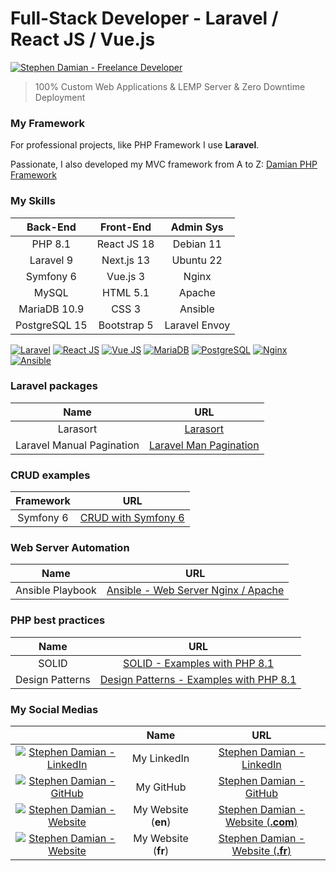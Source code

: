 # Full-Stack Developer - Laravel / React JS / Vue.js

[![Stephen Damian - Freelance Developer](https://raw.githubusercontent.com/s-damian/medias/main/s-damian-logo-full-stack.webp)](https://github.com/s-damian)

> 100% Custom Web Applications & LEMP Server & Zero Downtime Deployment

### My Framework

For professional projects, like PHP Framework I use **Laravel**.

Passionate, I also developed my MVC framework from A to Z:
[Damian PHP Framework](https://github.com/s-damian/damian-php)

### My Skills

| Back-End      | Front-End   | Admin Sys       |
|:-------------:|:-----------:|:---------------:|
| PHP 8.1       | React JS 18 | Debian 11       |
| Laravel 9     | Next.js 13  | Ubuntu 22       |
| Symfony 6     | Vue.js 3    | Nginx           |
| MySQL         | HTML 5.1    | Apache          |
| MariaDB 10.9  | CSS 3       | Ansible         |
| PostgreSQL 15 | Bootstrap 5 | Laravel Envoy   |

[![Laravel](https://raw.githubusercontent.com/s-damian/medias/main/technos/laravel.webp)](https://github.com/s-damian)
[![React JS](https://raw.githubusercontent.com/s-damian/medias/main/technos/react-js.webp)](https://github.com/s-damian)
[![Vue JS](https://raw.githubusercontent.com/s-damian/medias/main/technos/vue-js.webp)](https://github.com/s-damian)
[![MariaDB](https://raw.githubusercontent.com/s-damian/medias/main/technos/mariadb.webp)](https://github.com/s-damian)
[![PostgreSQL](https://raw.githubusercontent.com/s-damian/medias/main/technos/postgresql.webp)](https://github.com/s-damian)
[![Nginx](https://raw.githubusercontent.com/s-damian/medias/main/technos/nginx.webp)](https://github.com/s-damian)
[![Ansible](https://raw.githubusercontent.com/s-damian/medias/main/technos/ansible.webp)](https://github.com/s-damian)

### Laravel packages

| Name | URL |
|:---------:|:---------:|
| Larasort | [Larasort](https://github.com/s-damian/larasort) |
| Laravel Manual Pagination | [Laravel Man Pagination](https://github.com/s-damian/laravel-man-pagination) |

### CRUD examples

| Framework | URL |
|:---------:|:---------:|
| Symfony 6 | [CRUD with Symfony 6](https://github.com/s-damian/symfony-crud-example) |

### Web Server Automation

| Name | URL |
|:---------:|:---------:|
| Ansible Playbook | [Ansible - Web Server Nginx / Apache](https://github.com/s-damian/ansible-web-server-debian) |

### PHP best practices

| Name | URL |
|:---------:|:---------:|
| SOLID | [SOLID - Examples with PHP 8.1](https://github.com/s-damian/solid-php) |
| Design Patterns | [Design Patterns - Examples with PHP 8.1](https://github.com/s-damian/design-patterns-php) |

### My Social Medias

| | Name | URL |
|:-------------:|:-----------:|:---------------:|
| [![Stephen Damian - LinkedIn](https://raw.githubusercontent.com/s-damian/medias/main/favicon-linkedin.png)](https://www.linkedin.com/in/stephen-damian/) | My LinkedIn         | [Stephen Damian - LinkedIn](https://www.linkedin.com/in/stephen-damian/) |
| [![Stephen Damian - GitHub](https://raw.githubusercontent.com/s-damian/medias/main/favicon-github.png)](https://github.com/s-damian)                     | My GitHub           | [Stephen Damian - GitHub](https://github.com/s-damian) |
| [![Stephen Damian - Website](https://raw.githubusercontent.com/s-damian/medias/main/favicon-s-damian.ico)](https://www.damian-freelance.com/)            | My Website (**en**) | [Stephen Damian - Website (**.com**)](https://www.damian-freelance.com/) |
| [![Stephen Damian - Website](https://raw.githubusercontent.com/s-damian/medias/main/favicon-s-damian.ico)](https://www.damian-freelance.fr/)             | My Website (**fr**) | [Stephen Damian - Website (**.fr**)](https://www.damian-freelance.fr/) |
